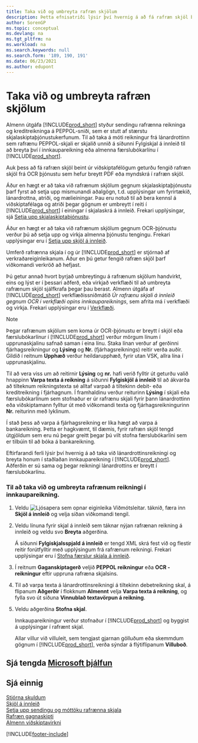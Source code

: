 ```yaml
---
title: Taka við og umbreyta rafræn skjölum
description: Þetta efnisatriði lýsir því hvernig á að fá rafræn skjöl beint frá viðskiptafélögum eða frá OCR-þjónustu.
author: SorenGP
ms.topic: conceptual
ms.devlang: na
ms.tgt_pltfrm: na
ms.workload: na
ms.search.keywords: null
ms.search.form: '189, 190, 191'
ms.date: 06/23/2021
ms.author: edupont
---
```

# <a name="receive-and-convert-electronic-documents"></a><a name="receive-and-convert-electronic-documents"></a><a name="receive-and-convert-electronic-documents"></a>Taka við og umbreyta rafræn skjölum

Almenn útgáfa [!INCLUDE[prod_short](includes/prod_short.md)] styður sendingu rafrænna reikninga og kreditreikninga á PEPPOL-sniði, sem er stutt af stærstu skjalaskiptaþjónustukerfunum. Til að taka á móti reikningur frá lánardrottinn sem rafrænu PEPPOL-skjali er skjalið unnið á síðunni Fylgiskjal á innleið til að breyta því í innkaupareikning eða almenna færslubókarlínu í [!INCLUDE[prod_short](includes/prod_short.md)].

Auk þess að fá rafræn skjöl beint úr viðskiptafélögum geturðu fengið rafræn skjöl frá OCR þjónustu sem hefur breytt PDF eða myndskrá í rafræn skjöl.  

Áður en hægt er að taka við rafrænum skjölum gegnum skjalaskiptaþjónustu þarf fyrst að setja upp mismunandi aðalgögn, t.d. upplýsingar um fyrirtækið, lánardrottna, atriði, og mælieiningar. Þau eru notuð til að bera kennsl á viðskiptafélaga og atriði þegar gögnum er umbreytt í reiti í [!INCLUDE[prod_short](includes/prod_short.md)] í einingar í skjalaskrá á innleið. Frekari upplýsingar, sjá [Setja upp skjalaskiptaþjónustu](across-how-to-set-up-a-document-exchange-service.md).  

Áður en hægt er að taka við rafrænum skjölum gegnum OCR-þjónustu verður þú að setja upp og virkja almenna þjónustu tengingu. Frekari upplýsingar eru í [Setja upp skjöl á innleið](across-how-setup-income-documents.md).  

Umferð rafrænna skjala í og ​​úr [!INCLUDE[prod_short](includes/prod_short.md)] er stjórnað af verkraðareiginleikanum. Áður en þú getur fengið rafræn skjöl þarf viðkomandi verkröð að hefjast.  

Þú getur annað hvort byrjað umbreytingu á rafrænum skjölum handvirkt, eins og lýst er í þessari aðferð, eða virkjað verkflæði til að umbreyta rafrænum skjöl sjálfkrafa þegar þau berast. Almenn útgáfa af [!INCLUDE[prod_short](includes/prod_short.md)] verkflæðissniðmátið *Úr rafrænu skjali á innleið gegnum OCR í verkflæði opins innkaupareiknings*, sem afrita má í verkflæði og virkja. Frekari upplýsingar eru í [Verkflæði](across-workflow.md).  

> [!NOTE]  
> Þegar rafrænum skjölum sem koma úr OCR-þjónustu er breytt í skjöl eða færslubókarlínur í [!INCLUDE[prod_short](includes/prod_short.md)] verður mörgum línum í upprunaskjalinu safnað saman í eina línu. Staka línan verður af gerðinni fjárhagsreikningur og **Lýsing** og **Nr.** (fjárhagsreiknings) reitir verða auðir. Gildið í reitnum **Upphæð** verður heildarupphæð, fyrir utan VSK, allra lína í upprunaskjalinu.  
>
> Til að vera viss um að reitirnir **Lýsing** og **nr.**  hafi verið fylltir út geturðu valið hnappinn **Varpa texta á reikning** á síðunni **Fylgiskjöl á innleið** til að ákvarða að tilteknum reikningstexta sé alltaf varpað á tiltekinn debit- eða kreditreikning í fjárhagnum. Í framhaldinu verður reiturinn **Lýsing** í skjali eða færslubókarlínum sem stofnaður er úr rafrænu skjali fyrir þann lánardrottinn eða viðskiptamann fylltur út með viðkomandi texta og fjárhagsreikningurinn **Nr.** reiturinn með lyklinum.  
>
> Í stað þess að varpa á fjárhagsreikning er líka hægt að varpa á bankareikning. Þetta er hagkvæmt, til dæmis, fyrir rafræn skjöl tengd útgjöldum sem eru nú þegar greitt þegar þú vilt stofna færslubókarlíni sem er tilbúin til að bóka á bankareikning.  

Eftirfarandi ferli lýsir því hvernig á að taka við lánardrottinsreikningi og breyta honum í staðlaðan innkaupareikning í [!INCLUDE[prod_short](includes/prod_short.md)]. Aðferðin er sú sama og þegar reikningi lánardrottins er breytt í færslubókarlínu.  

### <a name="to-receive-and-convert-an-electronic-invoice-to-a-purchase-invoice"></a><a name="to-receive-and-convert-an-electronic-invoice-to-a-purchase-invoice"></a><a name="to-receive-and-convert-an-electronic-invoice-to-a-purchase-invoice"></a>Til að taka við og umbreyta rafrænum reikningi í innkaupareikning.

1. Veldu ![Ljósapera sem opnar eiginleika Viðmótsleitar.](media/ui-search/search_small.png "Segðu mér hvað þú vilt gera") táknið, færa inn **Skjöl á innleið** og velja síðan viðkomandi tengil.  

2. Veldu línuna fyrir skjal á innleið sem táknar nýjan rafrænan reikning á innleið og veldu svo **Breyta** aðgerðina.  

    Á síðunni **Fylgiskjalsspjald á innleið** er tengd XML skrá fest við og flestir reitir forútfylltir með upplýsingum frá rafrænum reikningi. Frekari upplýsingar eru í [Stofna færslur skjala á innleið](across-how-create-income-document-records.md).  

3. Í reitnum **Gaganskiptagerð** veljið **PEPPOL reikningur** eða **OCR - reikningur** eftir uppruna rafræna skjalsins.  

4. Til að varpa texta á lánardrottinsreikningi á tiltekinn debetreikning skal, á flipanum **Aðgerðir** í flokknum **Almennt** velja **Varpa texta á reikning**, og fylla svo út síðuna **Vinnublað textavörpun á reikning**.  

5. Veldu aðgerðina **Stofna skjal**.  

    Innkaupareikningur verður stofnaður í [!INCLUDE[prod_short](includes/prod_short.md)] og byggist á upplýsingar í rafrænt skjal.  

    Allar villur við villuleit, sem tengjast gjarnan gölluðum eða skemmdum gögnum í [!INCLUDE[prod_short](includes/prod_short.md)], verða sýndar á flýtiflipanum **Villuboð**.  

## <a name="see-related-microsoft-training"></a><a name="see-related-microsoft-training"></a><a name="see-related-microsoft-training"></a>Sjá tengda [Microsoft þjálfun](/training/modules/electronic-documents-dynamics-365-business-central/index)

## <a name="see-also"></a><a name="see-also"></a><a name="see-also"></a>Sjá einnig

[Stjórna skuldum](payables-manage-payables.md)  
[Skjöl á innleið](across-income-documents.md)  
[Setja upp sendingu og móttöku rafrænna skjala](across-how-to-set-up-electronic-document-sending-and-receiving.md)  
[Rafræn gagnaskipti](across-data-exchange.md)   
[Almenn viðskiptavirkni](ui-across-business-areas.md)  


[!INCLUDE[footer-include](includes/footer-banner.md)]
